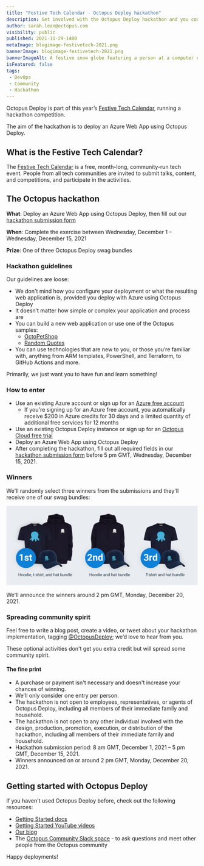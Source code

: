 ```yaml
---
title: "Festive Tech Calendar - Octopus Deploy hackathon"
description: Get involved with the Octopus Deploy hackathon and you could win one of three Octopus swag bundles.
author: sarah.lean@octopus.com
visibility: public
published: 2021-11-29-1400
metaImage: blogimage-festivetech-2021.png
bannerImage: blogimage-festivetech-2021.png
bannerImageAlt: A festive snow globe featuring a person at a computer using the Octopus website.
isFeatured: false
tags:
 - DevOps
 - Community
 - Hackathon
---
```

Octopus Deploy is part of this year’s [Festive Tech Calendar](https://festivetechcalendar.com), running a hackathon competition. 

The aim of the hackathon is to deploy an Azure Web App using Octopus Deploy.

## What is the Festive Tech Calendar?

The [Festive Tech Calendar](https://festivetechcalendar.com) is a free, month-long, community-run tech event. People from all tech communities are invited to submit talks, content, and competitions, and participate in the activities.

## The Octopus hackathon

**What**: Deploy an Azure Web App using Octopus Deploy, then fill out our [hackathon submission form](https://forms.gle/PeGkA92uhnGsHy268)

**When**: Complete the exercise between Wednesday, December 1 – Wednesday, December 15, 2021

**Prize**: One of three Octopus Deploy swag bundles

### Hackathon guidelines

Our guidelines are loose:

- We don't mind how you configure your deployment or what the resulting web application is, provided you deploy with Azure using Octopus Deploy 
- It doesn’t matter how simple or complex your application and process are
- You can build a new web application or use one of the Octopus samples: 
   - [OctoPetShop](https://github.com/OctopusSamples/OctoPetShop)
   - [Random Quotes](https://github.com/OctopusSamples/RandomQuotes)
- You can use technologies that are new to you, or those you’re familiar with, anything from ARM templates, PowerShell, and Terraform, to GitHub Actions and more.

Primarily, we just want you to have fun and learn something!

### How to enter

- Use an existing Azure account or sign up for an [Azure free account](https://azure.microsoft.com/free) 
   - If you're signing up for an Azure free account, you automatically receive $200 in Azure credits for 30 days and a limited quantity of additional free services for 12 months
- Use an existing Octopus Deploy instance or sign up for an [Octopus Cloud free trial](https://octopus.com/start/cloud)
- Deploy an Azure Web App using Octopus Deploy 
- After completing the hackathon, fill out all required fields in our [hackathon submission form](https://forms.gle/PeGkA92uhnGsHy268) before 5 pm GMT, Wednesday, December 15, 2021.

### Winners

We'll randomly select three winners from the submissions and they'll receive one of our swag bundles: 

![1st prize comprising octopus hoodie, tee and hat, 2nd prize comprising octopus hoodie and hat, 3rd prize comprising octopus tee and hat](blogimage-festivetechsupportingimage-2021.png "width=500")

We'll announce the winners around 2 pm GMT, Monday, December 20, 2021.

### Spreading community spirit

Feel free to write a blog post, create a video, or tweet about your hackathon implementation, tagging [@OctopusDeploy](https://www.twitter.com/OctopusDeploy); we’d love to hear from you.  

These optional activities don't get you extra credit but will spread some community spirit. 


#### The fine print

- A purchase or payment isn't necessary and doesn't increase your chances of winning. 
- We'll only consider one entry per person. 
- The hackathon is not open to employees, representatives, or agents of Octopus Deploy, including all members of their immediate family and household.
- The hackathon is not open to any other individual involved with the design, production, promotion, execution, or distribution of the hackathon, including all members of their immediate family and household.
- Hackathon submission period: 8 am GMT, December 1, 2021 – 5 pm GMT, December 15, 2021. 
- Winners announced on or around 2 pm GMT, Monday, December 20, 2021.

## Getting started with Octopus Deploy

If you haven't used Octopus Deploy before, check out the following resources:

- [Getting Started docs](https://octopus.com/docs/getting-started)
- [Getting Started YouTube videos](https://www.youtube.com/playlist?list=PLAGskdGvlaw268i2ZTPC1ZrxwFjjKIdKH)
- [Our blog](https://octopus.com/blog)
- The [Octopus Community Slack space](http://octopususergroup.slack.com) - to ask questions and meet other people from the Octopus community 

Happy deployments!
